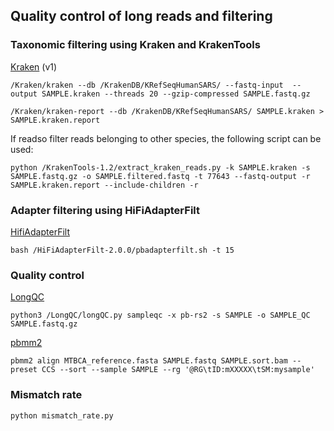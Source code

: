 ## Quality control of long reads and filtering



### Taxonomic filtering using Kraken and KrakenTools

[Kraken](https://ccb.jhu.edu/software/kraken/) (v1)

```
/Kraken/kraken --db /KrakenDB/KRefSeqHumanSARS/ --fastq-input  --output SAMPLE.kraken --threads 20 --gzip-compressed SAMPLE.fastq.gz

/Kraken/kraken-report --db /KrakenDB/KRefSeqHumanSARS/ SAMPLE.kraken > SAMPLE.kraken.report
```

If readso filter reads belonging to other species, the following script can be used:

```
python /KrakenTools-1.2/extract_kraken_reads.py -k SAMPLE.kraken -s SAMPLE.fastq.gz -o SAMPLE.filtered.fastq -t 77643 --fastq-output -r SAMPLE.kraken.report --include-children -r
```

### Adapter filtering using HiFiAdapterFilt

[HifiAdapterFilt](https://github.com/sheinasim-USDA/HiFiAdapterFilt)

```
bash /HiFiAdapterFilt-2.0.0/pbadapterfilt.sh -t 15
```

### Quality control

[LongQC](https://github.com/yfukasawa/LongQC)

```
python3 /LongQC/longQC.py sampleqc -x pb-rs2 -s SAMPLE -o SAMPLE_QC SAMPLE.fastq.gz
```

[pbmm2](https://github.com/PacificBiosciences/pbmm2)
```
pbmm2 align MTBCA_reference.fasta SAMPLE.fastq SAMPLE.sort.bam --preset CCS --sort --sample SAMPLE --rg '@RG\tID:mXXXXX\tSM:mysample'
```

### Mismatch rate

```
python mismatch_rate.py
```
